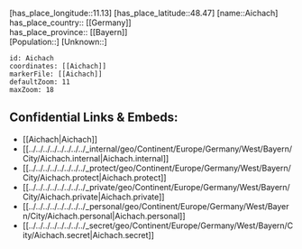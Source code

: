 ﻿---
location: [48.47,11.13] 
mapzoom: [7,12] 
mapmarker: city 
type: City
tags:
- geo/City


SpocWebEntityId: 28690
isDeleted: false
confidential: public

---
[has_place_longitude::11.13] 
[has_place_latitude::48.47] 
[name::Aichach] 
has_place_country:: [[Germany]]  
has_place_province:: [[Bayern]]  
[Population::] 
[Unknown::] 


```leaflet
id: Aichach
coordinates: [[Aichach]] 
markerFile: [[Aichach]] 
defaultZoom: 11 
maxZoom: 18
```


## Confidential Links & Embeds: 
- [[Aichach|Aichach]]  
- [[../../../../../../../../_internal/geo/Continent/Europe/Germany/West/Bayern/City/Aichach.internal|Aichach.internal]] 
- [[../../../../../../../../_protect/geo/Continent/Europe/Germany/West/Bayern/City/Aichach.protect|Aichach.protect]] 
- [[../../../../../../../../_private/geo/Continent/Europe/Germany/West/Bayern/City/Aichach.private|Aichach.private]] 
- [[../../../../../../../../_personal/geo/Continent/Europe/Germany/West/Bayern/City/Aichach.personal|Aichach.personal]] 
- [[../../../../../../../../_secret/geo/Continent/Europe/Germany/West/Bayern/City/Aichach.secret|Aichach.secret]] 
